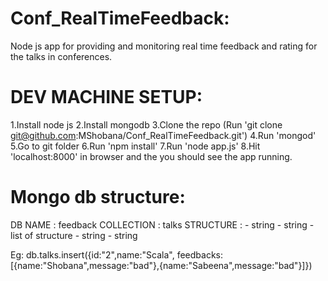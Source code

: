 Conf_RealTimeFeedback:
=====================

Node js app for providing and monitoring real time feedback and rating for the talks in conferences.

DEV MACHINE SETUP:
==================

1.Install node js
2.Install mongodb
3.Clone the repo (Run 'git clone git@github.com:MShobana/Conf_RealTimeFeedback.git')
4.Run 'mongod'
5.Go to git folder
6.Run 'npm install'
7.Run 'node app.js'
8.Hit 'localhost:8000' in browser and the you should see the app running.

Mongo db structure:
===================

DB NAME : feedback
COLLECTION : talks
STRUCTURE :
 <id> - string
 <name> - string
 <feedbacks> - list of <feedback>
	<feedback> structure
		<name> - string
		<message> - string


Eg: db.talks.insert({id:"2",name:"Scala", feedbacks:[{name:"Shobana",message:"bad"},{name:"Sabeena",message:"bad"}]})
